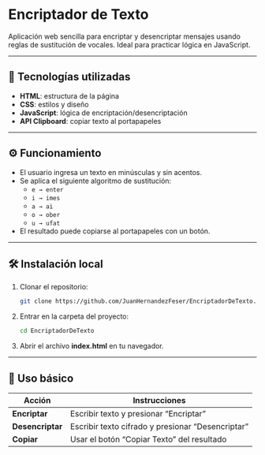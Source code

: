 # Encriptador de Texto

Aplicación web sencilla para encriptar y desencriptar mensajes usando reglas de sustitución de vocales. Ideal para practicar lógica en JavaScript.

---

## 📍 Tecnologías utilizadas

- **HTML**: estructura de la página  
- **CSS**: estilos y diseño  
- **JavaScript**: lógica de encriptación/desencriptación  
- **API Clipboard**: copiar texto al portapapeles

---

## ⚙️ Funcionamiento

- El usuario ingresa un texto en minúsculas y sin acentos.  
- Se aplica el siguiente algoritmo de sustitución:
  - `e → enter`
  - `i → imes`
  - `a → ai`
  - `o → ober`
  - `u → ufat`
- El resultado puede copiarse al portapapeles con un botón.

---

## 🛠️ Instalación local

1. Clonar el repositorio:
   ```bash
   git clone https://github.com/JuanHernandezFeser/EncriptadorDeTexto.git
   ```
2. Entrar en la carpeta del proyecto:
   ```bash
   cd EncriptadorDeTexto
   ```
3. Abrir el archivo **index.html** en tu navegador.

---

## 🧪 Uso básico

| Acción         | Instrucciones                             |
|----------------|-------------------------------------------|
| **Encriptar**    | Escribir texto y presionar “Encriptar”    |
| **Desencriptar** | Escribir texto cifrado y presionar “Desencriptar” |
| **Copiar**       | Usar el botón “Copiar Texto” del resultado |

